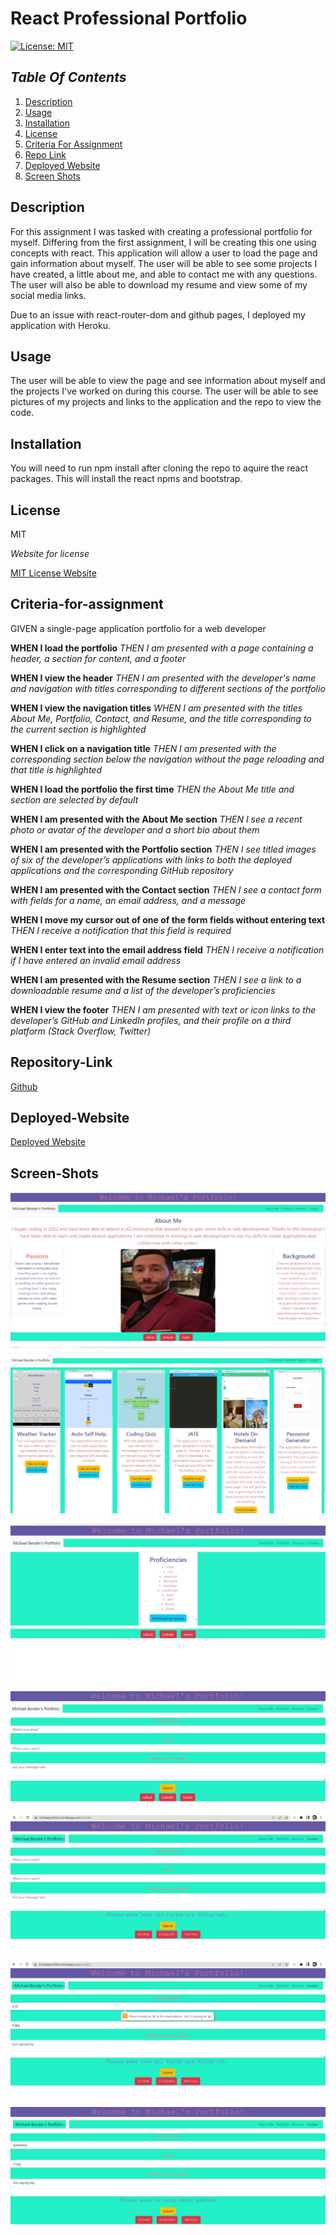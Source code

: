 # React Professional Portfolio

[![License: MIT](https://img.shields.io/badge/License-MIT-yellow.svg)](https://opensource.org/licenses/MIT)

## _Table Of Contents_

1. [Description](#description)
2. [Usage](#usage)
3. [Installation](#installation)
4. [License](#license)
5. [Criteria For Assignment](#criteria-for-assignment)
6. [Repo Link](#repository-link)
7. [Deployed Website](#deployed-website)
8. [Screen Shots](#screen-shots)

## Description

For this assignment I was tasked with creating a professional portfolio for myself. Differing from the first assignment, I will be creating this one using concepts with react. This application will allow a user to load the page and gain information about myself. The user will be able to see some projects I have created, a little about me, and able to contact me with any questions. The user will also be able to download my resume and view some of my social media links.

Due to an issue with react-router-dom and github pages, I deployed my application with Heroku.

## Usage

The user will be able to view the page and see information about myself and the projects I've worked on during this course. The user will be able to see pictures of my projects and links to the application and the repo to view the code.

## Installation

You will need to run npm install after cloning the repo to aquire the react packages. This will install the react npms and bootstrap.

## License

MIT

_Website for license_

[MIT License Website](https://mit-license.org/)

## Criteria-for-assignment

GIVEN a single-page application portfolio for a web developer

**WHEN I load the portfolio**
*THEN I am presented with a page containing a header, a section for content, and a footer*

**WHEN I view the header**
*THEN I am presented with the developer's name and navigation with titles corresponding to different sections of the portfolio*

**WHEN I view the navigation titles**
*WHEN I am presented with the titles About Me, Portfolio, Contact, and Resume, and the title corresponding to the current section is highlighted*

**WHEN I click on a navigation title**
*THEN I am presented with the corresponding section below the navigation without the page reloading and that title is highlighted*


**WHEN I load the portfolio the first time**
*THEN the About Me title and section are selected by default* 

**WHEN I am presented with the About Me section**
*THEN I see a recent photo or avatar of the developer and a short bio about them*

**WHEN I am presented with the Portfolio section**
*THEN I see titled images of six of the developer’s applications with links to both the deployed applications and the corresponding GitHub repository*

**WHEN I am presented with the Contact section**
*THEN I see a contact form with fields for a name, an email address, and a message*

**WHEN I move my cursor out of one of the form fields without entering text**
*THEN I receive a notification that this field is required*

**WHEN I enter text into the email address field**
*THEN I receive a notification if I have entered an invalid email address*

**WHEN I am presented with the Resume section**
*THEN I see a link to a downloadable resume and a list of the developer’s proficiencies*

**WHEN I view the footer**
*THEN I am presented with text or icon links to the developer’s GitHub and LinkedIn profiles, and their profile on a third platform (Stack Overflow, Twitter)*

## Repository-Link

[Github](https://github.com/PintoDrop/reactpro)

## Deployed-Website

[Deployed Website](https://michaelportfolio.herokuapp.com/)

## Screen-Shots

![Home Page Screenshot](./src/images/aboutMe.JPG)

![Projects page](./src/images/projectPage.JPG)

![Resume page](./src/images/resumePage.JPG)

![Contact Page](./src/images/contactimg.JPG)

![Contact error Page](./src/images/contactErr.JPG)

![Contact email error Page](./src/images/contactErrEmail.JPG)

![Contact email error 2 Page](./src/images/contactErrEmail2.JPG)

